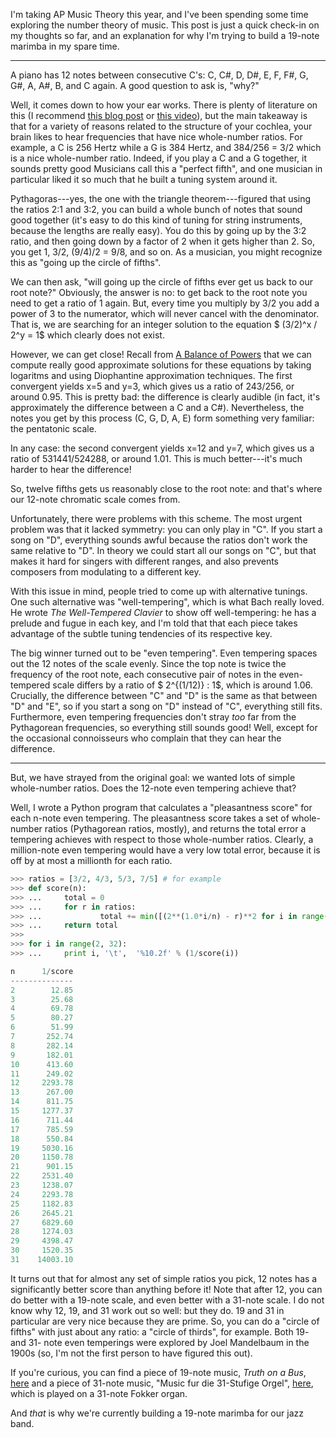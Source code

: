 I'm taking AP Music Theory this year, and I've been spending some time
exploring the number theory of music. This post is just a quick check-in on my
thoughts so far, and an explanation for why I'm trying to build a 19-note
marimba in my spare time.

---

A piano has 12 notes between consecutive C's: C, C#, D, D#, E, F, F#, G, G#, A,
A#, B, and C again. A good question to ask is, "why?"

Well, it comes down to how your ear works. There is plenty of literature on
this (I recommend [this blog
post](https://eev.ee/blog/2016/09/15/music-theory-for-nerds/) or [this
video](https://www.youtube.com/watch?v=i_0DXxNeaQ0)), but the main takeaway is
that for a variety of reasons related to the structure of your cochlea, your
brain likes to hear frequencies that have nice whole-number ratios. For
example, a C is 256 Hertz while a G is 384 Hertz, and 384/256 = 3/2 which is a
nice whole-number ratio. Indeed, if you play a C and a G together, it sounds
pretty good Musicians call this a "perfect fifth", and one musician in
particular liked it so much that he built a tuning system around it.

Pythagoras---yes, the one with the triangle theorem---figured that using the
ratios 2:1 and 3:2, you can build a whole bunch of notes that sound good
together (it's easy to do this kind of tuning for string instruments, because
the lengths are really easy). You do this by going up by the 3:2 ratio, and
then going down by a factor of 2 when it gets higher than 2. So, you get 1,
3/2, (9/4)/2 = 9/8, and so on. As a musician, you might recognize this as
"going up the circle of fifths".

We can then ask, "will going up the circle of fifths ever get us back to our
root note?" Obviously, the answer is no: to get back to the root note you need
to get a ratio of 1 again. But, every time you multiply by 3/2 you add a power
of 3 to the numerator, which will never cancel with the denominator. That is,
we are searching for an integer solution to the equation $ (3/2)^x / 2^y = 1$
which clearly does not exist.

However, we can get close! Recall from [A Balance of
Powers](a-balance-of-powers.html) that we can compute really good approximate
solutions for these equations by taking logaritms and using Diophantine
approximation techniques. The first convergent yields x=5 and y=3, which gives
us a ratio of 243/256, or around 0.95. This is pretty bad: the difference is
clearly audible (in fact, it's approximately the difference between a C and a
C#). Nevertheless, the notes you get by this process (C, G, D, A, E) form
something very familiar: the pentatonic scale.

In any case: the second convergent yields x=12 and y=7, which gives us a ratio
of 531441/524288, or around 1.01. This is much better---it's much harder to
hear the difference!

So, twelve fifths gets us reasonably close to the root note: and that's where
our 12-note chromatic scale comes from.

Unfortunately, there were problems with this scheme. The most urgent problem
was that it lacked symmetry: you can only play in "C". If you start a song on
"D", everything sounds awful because the ratios don't work the same relative to
"D". In theory we could start all our songs on "C", but that makes it hard for
singers with different ranges, and also prevents composers from modulating to a
different key.

With this issue in mind, people tried to come up with alternative tunings. One
such alternative was "well-tempering", which is what Bach really loved. He
wrote *The Well-Tempered Clavier* to show off well-tempering: he has a prelude
and fugue in each key, and I'm told that that each piece takes advantage of the
subtle tuning tendencies of its respective key.

The big winner turned out to be "even tempering". Even tempering spaces out the
12 notes of the scale evenly. Since the top note is twice the frequency of the
root note, each consecutive pair of notes in the even-tempered scale differs by
a ratio of $ 2^{(1/12)} : 1$, which is around 1.06. Crucially, the difference
between "C" and "D" is the same as that between "D" and "E", so if you start a
song on "D" instead of "C", everything still fits. Furthermore, even tempering
frequencies don't stray *too* far from the Pythagorean frequencies, so
everything still sounds good! Well, except for the occasional connoisseurs who
complain that they can hear the difference.

---

But, we have strayed from the original goal: we wanted lots of simple
whole-number ratios. Does the 12-note even tempering achieve that?

Well, I wrote a Python program that calculates a "pleasantness score" for each
n-note even tempering. The pleasantness score takes a set of whole-number
ratios (Pythagorean ratios, mostly), and returns the total error a tempering
achieves with respect to those whole-number ratios. Clearly, a million-note
even tempering would have a very low total error, because it is off by at most
a millionth for each ratio.

```python
>>> ratios = [3/2, 4/3, 5/3, 7/5] # for example
>>> def score(n):
>>> ...     total = 0
>>> ...     for r in ratios:
>>> ...             total += min([(2**(1.0*i/n) - r)**2 for i in range(n)])
>>> ...     return total
>>>
>>> for i in range(2, 32):
>>> ...     print i, '\t',  '%10.2f' % (1/score(i))

n      1/score
--------------
2        12.85
3        25.68
4        69.78
5        80.27
6        51.99
7       252.74
8       282.14
9       182.01
10      413.60
11      249.02
12     2293.78
13      267.00
14      811.75
15     1277.37
16      711.44
17      785.59
18      550.84
19     5030.16
20     1150.78
21      901.15
22     2531.40
23     1238.07
24     2293.78
25     1182.83
26     2645.21
27     6829.60
28     1274.03
29     4398.47
30     1520.35
31    14003.10
```

It turns out that for almost any set of simple ratios you pick, 12 notes has a
significantly better score than anything before it! Note that after 12, you can
do better with a 19-note scale, and even better with a 31-note scale. I do not
know why 12, 19, and 31 work out so well: but they do. 19 and 31 in particular
are very nice because they are prime. So, you can do a "circle of fifths" with
just about any ratio: a "circle of thirds", for example. Both 19- and 31- note
even temperings were explored by Joel Mandelbaum in the 1900s (so, I'm not the
first person to have figured this out).

If you're curious, you can find a piece of 19-note music, *Truth on a Bus*,
[here](http://sethares.engr.wisc.edu/mp3s/truthonabus.html) and a piece of
31-note music, "Music fur die 31-Stufige Orgel",
[here](https://www.youtube.com/watch?v=23ImVLezV4c), which is played on a
31-note Fokker organ.

And *that* is why we're currently building a 19-note marimba for our jazz band.
